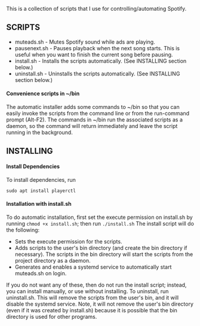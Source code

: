 This is a collection of scripts that I use for controlling/automating Spotify.

## SCRIPTS
 - muteads.sh - Mutes Spotify sound while ads are playing.
 - pausenext.sh - Pauses playback when the next song starts. This is useful when you want to finish the current song before pausing.
 - install.sh - Installs the scripts automatically. (See INSTALLING section below.)
 - uninstall.sh - Uninstalls the scripts automatically. (See INSTALLING section below.)

#### Convenience scripts in ~/bin
The automatic installer adds some commands to ~/bin so that you can easily invoke the scripts from the command line or from the run-command prompt (Alt-F2). The commands in ~/bin run the associated scripts as a daemon, so the command will return immediately and leave the script running in the background.


## INSTALLING
#### Install Dependencies
To install dependencies, run
```
sudo apt install playerctl
```

#### Installation with install.sh
To do automatic installation, first set the execute permission on install.sh by running `chmod +x install.sh`; then run `./install.sh`
The install script will do the following:
 - Sets the execute permission for the scripts.
 - Adds scripts to the user's bin directory (and create the bin directory if necessary). The scripts in the bin directory will start the scripts from the project directory as a daemon.
 - Generates and enables a systemd service to automatically start muteads.sh on login.


If you do not want any of these, then do not run the install script; instead, you can install manually, or use without installing.
To uninstall, run uninstall.sh. This will remove the scripts from the user's bin, and it will disable the systemd service. Note, it will not remove the user's bin directory (even if it was created by install.sh) because it is possible that the bin directory is used for other programs.
